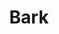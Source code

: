 ---
layout: item
title: Bark
item-id: 3239
datatable: true
id: 3239
name: "Bark"
members: true
lowalch: 0
highalch: 0
examine: "Bark from a hollow tree."
monsters:
  - id: 3717
    name: "Vyrewatch"
    members: true
    combat_level: 105
    wiki_url: "https://oldschool.runescape.wiki/w/Vyrewatch#Level_105"
    drops:
      - quantity: "4-8"
        rarity: 0.041666666666666664
    image: "https://oldschool.runescape.wiki/images/a/a6/Vyrewatch.png?6487a"
  - id: 3718
    name: "Vyrewatch"
    members: true
    combat_level: 110
    wiki_url: "https://oldschool.runescape.wiki/w/Vyrewatch#Level_110"
    drops:
      - quantity: "4-8"
        rarity: 0.041666666666666664
    image: "https://oldschool.runescape.wiki/images/a/a6/Vyrewatch.png?6487a"
  - id: 3719
    name: "Vyrewatch"
    members: true
    combat_level: 120
    wiki_url: "https://oldschool.runescape.wiki/w/Vyrewatch#Level_120"
    drops:
      - quantity: "4-8"
        rarity: 0.041666666666666664
    image: "https://oldschool.runescape.wiki/images/a/a6/Vyrewatch.png?6487a"
  - id: 3720
    name: "Vyrewatch"
    members: true
    combat_level: 125
    wiki_url: "https://oldschool.runescape.wiki/w/Vyrewatch#Level_125"
    drops:
      - quantity: "4-8"
        rarity: 0.041666666666666664
    image: "https://oldschool.runescape.wiki/images/a/a6/Vyrewatch.png?6487a"
  - id: 8256
    name: "Vyrewatch"
    members: true
    combat_level: 87
    wiki_url: "https://oldschool.runescape.wiki/w/Vyrewatch#Level_87"
    drops:
      - quantity: "4-8"
        rarity: 0.041666666666666664
    image: "https://oldschool.runescape.wiki/images/a/a6/Vyrewatch.png?6487a"
  - id: 8297
    name: "Swamp Crab"
    members: true
    combat_level: 55
    wiki_url: "https://oldschool.runescape.wiki/w/Swamp_Crab#Normal"
    drops:
      - quantity: "1-2"
        rarity: 0.0703125
    image: "https://oldschool.runescape.wiki/images/7/7d/Swamp_Crab.png?80188"
  - id: 9756
    name: "Vyrewatch Sentinel"
    members: true
    combat_level: 151
    wiki_url: "https://oldschool.runescape.wiki/w/Vyrewatch_Sentinel#1"
    drops:
      - quantity: "4-8"
        rarity: 0.043010752688172046
    image: "https://oldschool.runescape.wiki/images/f/f3/Vyrewatch_Sentinel_%283%29.png?9810c"
---